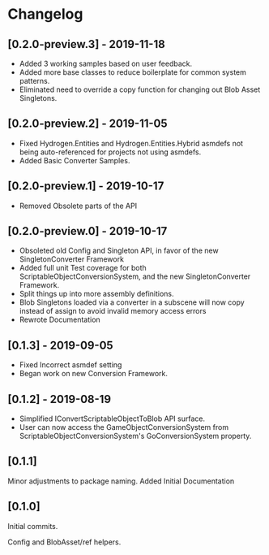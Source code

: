 # Changelog

## [0.2.0-preview.3] - 2019-11-18
- Added 3 working samples based on user feedback.
- Added more base classes to reduce boilerplate for common system patterns.
- Eliminated need to override a copy function for changing out Blob Asset Singletons.

## [0.2.0-preview.2] - 2019-11-05
- Fixed Hydrogen.Entities and Hydrogen.Entities.Hybrid asmdefs not being auto-referenced for projects not using asmdefs.
- Added Basic Converter Samples.

## [0.2.0-preview.1] - 2019-10-17
- Removed Obsolete parts of the API

## [0.2.0-preview.0] - 2019-10-17
- Obsoleted old Config and Singleton API, in favor of the new SingletonConverter<T> Framework
- Added full unit Test coverage for both ScriptableObjectConversionSystem, and the new SingletonConverter<T> Framework.
- Split things up into more assembly definitions.
- Blob Singletons loaded via a converter in a subscene will now copy instead of assign to avoid invalid memory access
 errors
- Rewrote Documentation

## [0.1.3] - 2019-09-05
- Fixed Incorrect asmdef setting
- Began work on new Conversion Framework.

## [0.1.2] - 2019-08-19
- Simplified IConvertScriptableObjectToBlob API surface.
- User can now access the GameObjectConversionSystem from ScriptableObjectConversionSystem's GoConversionSystem property.

## [0.1.1]

Minor adjustments to package naming.
Added Initial Documentation

## [0.1.0]
Initial commits.

Config and BlobAsset/ref helpers.
